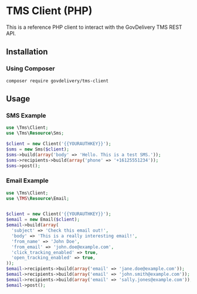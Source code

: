 TMS Client (PHP)
===========
This is a reference PHP client to interact with the GovDelivery TMS REST API.

Installation
------------
### Using Composer

```
composer require govdelivery/tms-client
```

Usage
-----
### SMS Example

```php
use \Tms\Client;
use \Tms\Resource\Sms;

$client = new Client('{{YOURAUTHKEY}}');
$sms = new Sms($client);
$sms->build(array('body' => 'Hello. This is a test SMS.'));
$sms->recipients->build(array('phone' => '+16125551234'));
$sms->post();
```

### Email Example

```php
use \Tms\Client;
use \TMS\Resource\Email;


$client = new Client('{{YOURAUTHKEY}}');
$email = new Email($client);
$email->build(array(
  'subject' => 'Check this email out!',
  'body' => 'This is a really interesting email!',
  'from_name' => 'John Doe',
  'from_email' => 'john.doe@example.com',
  'click_tracking_enabled' => true,
  'open_tracking_enabled' => true,
));
$email->recipients->build(array('email' => 'jane.doe@example.com'));
$email->recipients->build(array('email' => 'john.smith@example.com'));
$email->recipients->build(array('email' => 'sally.jones@example.com'));
$email->post();
```